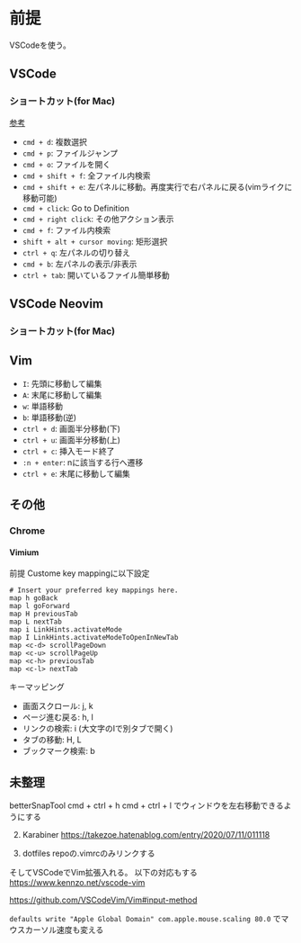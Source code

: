 # 前提
VSCodeを使う。

## VSCode
### ショートカット(for Mac)
[参考](https://code.visualstudio.com/shortcuts/keyboard-shortcuts-macos.pdf)

- `cmd + d`: 複数選択
- `cmd + p`: ファイルジャンプ
- `cmd + o`: ファイルを開く
- `cmd + shift + f`: 全ファイル内検索
- `cmd + shift + e`: 左パネルに移動。再度実行で右パネルに戻る(vimライクに移動可能)
- `cmd + click`: Go to Definition
- `cmd + right click`: その他アクション表示
- `cmd + f`: ファイル内検索
- `shift + alt + cursor moving`: 矩形選択
- `ctrl + q`: 左パネルの切り替え
- `cmd + b`: 左パネルの表示/非表示
- `ctrl + tab`: 開いているファイル簡単移動

## VSCode Neovim
### ショートカット(for Mac)

## Vim
- `I`: 先頭に移動して編集
- `A`: 末尾に移動して編集
- `w`: 単語移動
- `b`: 単語移動(逆)
- `ctrl + d`: 画面半分移動(下)
- `ctrl + u`: 画面半分移動(上)
- `ctrl + c`: 挿入モード終了
- `:n + enter`: nに該当する行へ遷移
- `ctrl + e`: 末尾に移動して編集

## その他
### Chrome
#### Vimium
前提
Custome key mappingに以下設定

```
# Insert your preferred key mappings here.
map h goBack
map l goForward
map H previousTab
map L nextTab
map i LinkHints.activateMode
map I LinkHints.activateModeToOpenInNewTab
map <c-d> scrollPageDown
map <c-u> scrollPageUp
map <c-h> previousTab
map <c-l> nextTab
```

キーマッピング

- 画面スクロール: j, k
- ページ進む戻る: h, l
- リンクの検索: i (大文字のIで別タブで開く)
- タブの移動: H, L
- ブックマーク検索: b

## 未整理

betterSnapTool
cmd + ctrl + h
cmd + ctrl + l
でウィンドウを左右移動できるようにする

2. Karabiner
https://takezoe.hatenablog.com/entry/2020/07/11/011118

4. dotfiles repoの.vimrcのみリンクする

そしてVSCodeでVim拡張入れる。
以下の対応もする
https://www.kennzo.net/vscode-vim

https://github.com/VSCodeVim/Vim#input-method

`defaults write "Apple Global Domain" com.apple.mouse.scaling 80.0` でマウスカーソル速度も変える
